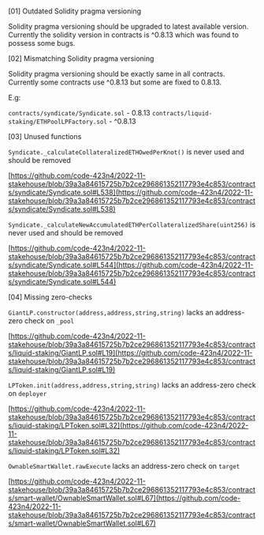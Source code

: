 # 

[01] Outdated Solidity pragma versioning

Solidity pragma versioning should be upgraded to latest available version. Currently the solidity version in contracts is ^0.8.13 which was found to possess some bugs.

[02] Mismatching Solidity pragma versioning

Solidity pragma versioning should be exactly same in all contracts. Currently some contracts use ^0.8.13 but some are fixed to 0.8.13.

E.g: 

`contracts/syndicate/Syndicate.sol` - 0.8.13
`contracts/liquid-staking/ETHPoolLPFactory.sol` - ^0.8.13

[03] Unused functions

`Syndicate._calculateCollateralizedETHOwedPerKnot()` is never used and should be removed

[https://github.com/code-423n4/2022-11-stakehouse/blob/39a3a84615725b7b2ce296861352117793e4c853/contracts/syndicate/Syndicate.sol#L538](https://github.com/code-423n4/2022-11-stakehouse/blob/39a3a84615725b7b2ce296861352117793e4c853/contracts/syndicate/Syndicate.sol#L538)

`Syndicate._calculateNewAccumulatedETHPerCollateralizedShare(uint256)` is never used and should be removed

[https://github.com/code-423n4/2022-11-stakehouse/blob/39a3a84615725b7b2ce296861352117793e4c853/contracts/syndicate/Syndicate.sol#L544](https://github.com/code-423n4/2022-11-stakehouse/blob/39a3a84615725b7b2ce296861352117793e4c853/contracts/syndicate/Syndicate.sol#L544)

[04] Missing zero-checks

`GiantLP.constructor(address,address,string,string)` lacks an address-zero check on `_pool`

[https://github.com/code-423n4/2022-11-stakehouse/blob/39a3a84615725b7b2ce296861352117793e4c853/contracts/liquid-staking/GiantLP.sol#L19](https://github.com/code-423n4/2022-11-stakehouse/blob/39a3a84615725b7b2ce296861352117793e4c853/contracts/liquid-staking/GiantLP.sol#L19)

`LPToken.init(address,address,string,string)` lacks an address-zero check on `deployer`

[https://github.com/code-423n4/2022-11-stakehouse/blob/39a3a84615725b7b2ce296861352117793e4c853/contracts/liquid-staking/LPToken.sol#L32](https://github.com/code-423n4/2022-11-stakehouse/blob/39a3a84615725b7b2ce296861352117793e4c853/contracts/liquid-staking/LPToken.sol#L32)

`OwnableSmartWallet.rawExecute` lacks an address-zero check on `target`

[https://github.com/code-423n4/2022-11-stakehouse/blob/39a3a84615725b7b2ce296861352117793e4c853/contracts/smart-wallet/OwnableSmartWallet.sol#L67](https://github.com/code-423n4/2022-11-stakehouse/blob/39a3a84615725b7b2ce296861352117793e4c853/contracts/smart-wallet/OwnableSmartWallet.sol#L67)